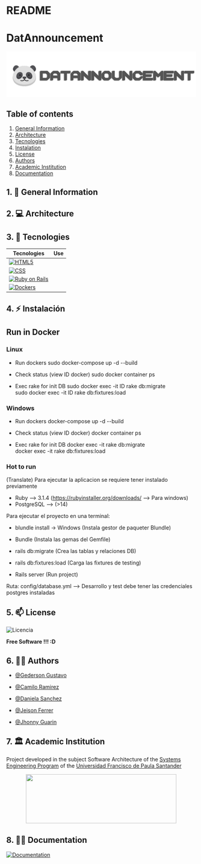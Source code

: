 # README

# DatAnnouncement

[![DatAnnouncement](https://raw.githubusercontent.com/JhonnyGCH/img/9b09e6adb1a6e47da9bd8c1891d44761b7770104/DatAnnouncement.png)]()

## Table of contents 
1. [General Information](#1--general-information)
2. [Architecture](#2--architecture)
3. [Tecnologies](#3--tecnologies)
4. [Instalation](#4-%EF%B8%8F-instalation)
5. [License](#5--license)
6. [Authors](#6-%EF%B8%8F-authors)
7. [Academic Institution](#6--academic-institution)
8. [Documentation](#8--documentation)

## 1. 🤔 General Information

## 2. 💻 Architecture
  

## 3. 🔗 Tecnologies


| Tecnologies                                                                        | Use                                                                            |
|-------------------------------------------------------------------------------|----------------------------------------------------------------------------------------|
| [![HTML5](https://img.shields.io/badge/HTML5-orange)](https://azure.microsoft.com/es-es/products/devops)             |  |
| [![CSS](https://img.shields.io/badge/CSS-blue)](https://www.javascript.com/)                                     |  |
| [![Ruby on Rails](https://img.shields.io/badge/Ruby_On_Rails-red)](https://marketplace.visualstudio.com/vscode) |  |
| [![Dockers](https://img.shields.io/badge/Dockers-blue)](https://marketplace.visualstudio.com/vscode) | 

## 4. ⚡️ Instalación

## Run in Docker
### Linux

* Run dockers
sudo docker-compose up -d --build

* Check status (view ID docker)
sudo docker container ps

* Exec rake for init DB
sudo docker exec -it ID rake db:migrate                          
sudo docker exec -it ID rake db:fixtures:load

### Windows

* Run dockers
docker-compose up -d --build

* Check status (view ID docker)
docker container ps

* Exec rake for init DB
docker exec -it <ID> rake db:migrate                          
docker exec -it <ID> rake db:fixtures:load

### Hot to run

(Translate) Para ejecutar la aplicacion se requiere tener instalado previamente

* Ruby --> 3.1.4 (https://rubyinstaller.org/downloads/  --> Para windows)
* PostgreSQL --> (>14)

Para ejecutar el proyecto en una terminal:

* blundle install -> Windows (Instala gestor de paqueter Blundle)

* Bundle (Instala las gemas del Gemfile)

* rails db:migrate (Crea las tablas y relaciones DB)

* rails db:fixtures:load (Carga las fixtures de testing)

* Rails server (Run project)

Ruta: config/database.yml --> Desarrollo y test debe tener las credenciales postgres instaladas

## 5. 📫 License

![Licencia](https://img.shields.io/badge/Licencia-MTI-blue)

**Free Software !!! :D**

## 6. 👯‍♀️ Authors

- [@Gederson Gustavo](https://github.com/GedersonG)

- [@Camilo Ramirez](https://www.github.com/CamiloRamirezP)

- [@Daniela Sanchez](https://www.github.com/DanielaSanchezb)

- [@Jeison Ferrer](https://www.github.com/joferrer)

- [@Jhonny Guarin](https://www.github.com/JhonnyGCH)

  
## 7. 🏛 Academic Institution
Project developed in the subject Software Architecture of the [Systems Engineering Program] of the [Universidad Francisco de Paula Santander]

   [Systems Engineering Program]:<https://ingsistemas.cloud.ufps.edu.co/>
   [Universidad Francisco de Paula Santander]:<https://ww2.ufps.edu.co/>
 
 <div align="center">
   <img src="https://ingsistemas.cloud.ufps.edu.co/rsc/img/logo_vertical_ingsistemas_ht180.png" width="400" height="130">
</div>

  
## 8. 👩‍💻 Documentation

[![Documentation](https://img.shields.io/badge/Documentaci%C3%B3n-blueviolet)]()

  
  
  
  
  
